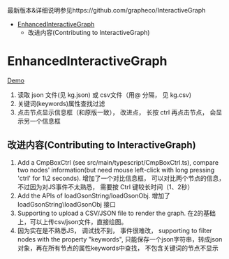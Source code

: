 最新版本&详细说明参见https://github.com/grapheco/InteractiveGraph

- [EnhancedInteractiveGraph](#enhancedinteractivegraph)
  - [<a name='ContributingtoInteractiveGraph'></a>改进内容(Contributing to InteractiveGraph)](#改进内容contributing-to-interactivegraph)


# EnhancedInteractiveGraph


[Demo](http://blog.zhimind.com/kg.html)
1. 读取 json 文件(见 kg.json) 或 csv文件（用@ 分隔， 见 kg.csv)
2. 关键词(keywords)属性查找过滤
3. 点击节点显示信息框（和原版一致），  改进点， 长按 ctrl 再点击节点， 会显示另一个信息框


## <a name='ContributingtoInteractiveGraph'></a>改进内容(Contributing to InteractiveGraph)

1. Add a CmpBoxCtrl (see src/main/typescript/CmpBoxCtrl.ts), compare two nodes' information(but need mouse left-click with long pressing 'ctrl' for 1\2 seconds). 增加了一个对比信息框， 可以对比两个节点的信息， 不过因为对JS事件不太熟悉， 需要按 Ctrl 键较长时间（1、2秒）
2. Add the APIs of loadGsonString/loadGsonObj. 增加了 loadGsonString\loadGsonObj 接口
3. Supporting to upload a CSV/JSON file to render the graph. 在2的基础上，可以上传csv/json文件，直接绘图。
4. 因为实在是不熟悉JS， 调试找不到， 事件很难改， supporting to filter nodes with the property "keywords", 只能保存一个json字符串，转成json对象，再在所有节点的属性keywords中查找， 不包含关键词的节点不显示
   